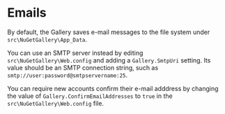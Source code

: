 # Emails

By default, the Gallery saves e-mail messages to the file system under `src\NuGetGallery\App_Data`.

You can use an SMTP server instead by editing `src\NuGetGallery\Web.config` and adding a `Gallery.SmtpUri`
setting. Its value should be an SMTP connection string, such as `smtp://user:password@smtpservername:25`.

You can require new accounts confirm their e-mail adddress by changing the value of `Gallery.ConfirmEmailAddresses`
to `true` in the `src\NuGetGallery\Web.config` file.
